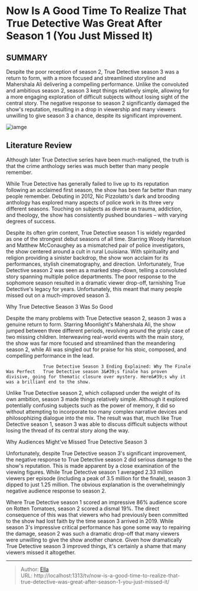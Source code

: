 # Now Is A Good Time To Realize That True Detective Was Great After Season 1 (You Just Missed It)


## SUMMARY 



  Despite the poor reception of season 2, True Detective season 3 was a return to form, with a more focused and streamlined storyline and Mahershala Ali delivering a compelling performance.   Unlike the convoluted and ambitious season 2, season 3 kept things relatively simple, allowing for a more engaging exploration of difficult subjects without losing sight of the central story.   The negative response to season 2 significantly damaged the show&#39;s reputation, resulting in a drop in viewership and many viewers unwilling to give season 3 a chance, despite its significant improvement.  

![iamge](https://static1.srcdn.com/wordpress/wp-content/uploads/2024/01/true-detective-season-3-good-underrated-missed.jpg)

## Literature Review
Although later True Detective series have been much-maligned, the truth is that the crime anthology series was much better than many people remember.




While True Detective has generally failed to live up to its reputation following an acclaimed first season, the show has been far better than many people remember. Debuting in 2012, Nic Pizzolatto&#39;s dark and brooding anthology has explored many aspects of police work in its three very different seasons. Touching on subjects as diverse as trauma, addiction, and theology, the show has consistently pushed boundaries – with varying degrees of success.




Despite its often grim content, True Detective season 1 is widely regarded as one of the strongest debut seasons of all time. Starring Woody Harrelson and Matthew McConaughey as a mismatched pair of police investigators, the show centered around a cult in rural Louisiana. With spirituality and religion providing a sinister backdrop, the show won acclaim for its performances, stylish cinematography, and direction. Unfortunately, True Detective season 2 was seen as a marked step-down, telling a convoluted story spanning multiple police departments. The poor response to the sophomore season resulted in a dramatic viewer drop-off, tarnishing True Detective&#39;s legacy for years. Unfortunately, this meant that many people missed out on a much-improved season 3.


 Why True Detective Season 3 Was So Good 
         




Despite the many problems with True Detective season 2, season 3 was a genuine return to form. Starring Moonlight&#39;s Mahershala Ali, the show jumped between three different periods, revolving around the grisly case of two missing children. Interweaving real-world events with the main story, the show was far more focused and streamlined than the meandering season 2, while Ali was singled out for praise for his stoic, composed, and compelling performance in the lead.

                  True Detective Season 3 Ending Explained: Why The Finale Was Perfect   True Detective season 3&#39;s finale has proven divisive, going for thematic closure over mystery. Here&#39;s why it was a brilliant end to the show.    

Unlike True Detective season 2, which collapsed under the weight of its own ambition, season 3 made things relatively simple. Although it explored potentially confusing subjects such as the power of memory, it did so without attempting to incorporate too many complex narrative devices and philosophizing dialogue into the mix. The result was that, much like True Detective season 1, season 3 was able to discuss difficult subjects without losing the thread of its central story along the way.






 Why Audiences Might&#39;ve Missed True Detective Season 3 
          

Unfortunately, despite True Detective season 3&#39;s significant improvement, the negative response to True Detective season 2 did serious damage to the show&#39;s reputation. This is made apparent by a close examination of the viewing figures. While True Detective season 1 averaged 2.33 million viewers per episode (including a peak of 3.5 million for the finale), season 3 dipped to just 1.25 million. The obvious explanation is the overwhelmingly negative audience response to season 2.

Where True Detective season 1 scored an impressive 86% audience score on Rotten Tomatoes, season 2 scored a dismal 19%. The direct consequence of this was that viewers who had previously been committed to the show had lost faith by the time season 3 arrived in 2019. While season 3&#39;s impressive critical performance has gone some way to repairing the damage, season 2 was such a dramatic drop-off that many viewers were unwilling to give the show another chance. Given how dramatically True Detective season 3 improved things, it&#39;s certainly a shame that many viewers missed it altogether.






---

> Author: [Ella](https://instagram.hk.cn/)  
> URL: http://localhost:1313/tv/now-is-a-good-time-to-realize-that-true-detective-was-great-after-season-1-you-just-missed-it/  

